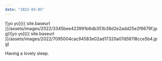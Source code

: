 ```yaml
---
date: "2022-03-05"
---
```


![yo yo]({{ site.baseurl }}/assets/images/2022/3345bee423991b6db351b38d2e2add25e2f6679f.jpg)![yo yo]({{ site.baseurl }}/assets/images/2022/7095004cac94583e02ad17320a07d56118cce5b4.jpg)

Having a lovely sleep.
